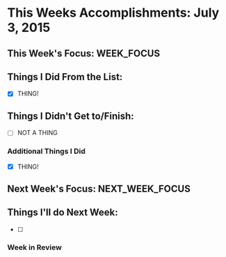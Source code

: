# This Weeks Accomplishments: July 3, 2015

## This Week's Focus: WEEK_FOCUS

## Things I Did From the List:
- [x] THING!

## Things I Didn't Get to/Finish:
- [ ] NOT A THING

### Additional Things I Did
- [x] THING!

## Next Week's Focus: NEXT_WEEK_FOCUS

## Things I'll do Next Week:
- [ ] 

### Week in Review
